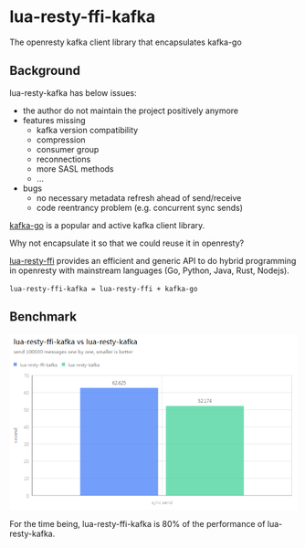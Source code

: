 # lua-resty-ffi-kafka
The openresty kafka client library that encapsulates kafka-go

## Background

lua-resty-kafka has below issues:

* the author do not maintain the project positively anymore
* features missing
  * kafka version compatibility
  * compression
  * consumer group
  * reconnections
  * more SASL methods
  * ...
* bugs
  * no necessary metadata refresh ahead of send/receive
  * code reentrancy problem (e.g. concurrent sync sends)

[kafka-go](https://github.com/segmentio/kafka-go) is a popular and active kafka client library.

Why not encapsulate it so that we could reuse it in openresty?

[lua-resty-ffi](https://github.com/kingluo/lua-resty-ffi) provides an efficient and generic API to do hybrid programming
in openresty with mainstream languages (Go, Python, Java, Rust, Nodejs).

`lua-resty-ffi-kafka = lua-resty-ffi + kafka-go`

## Benchmark

![lua-resty-ffi-kafka vs lua-resty-kafka](benchmark.png)

For the time being, lua-resty-ffi-kafka is 80% of the performance of lua-resty-kafka.
